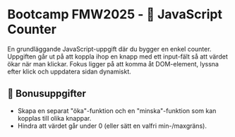 # Bootcamp FMW2025 - 🧮 JavaScript Counter

En grundläggande JavaScript-uppgift där du bygger en enkel counter. Uppgiften går ut på att koppla ihop en knapp med ett input-fält så att värdet ökar när man klickar. Fokus ligger på att komma åt DOM-element, lyssna efter klick och uppdatera sidan dynamiskt.

## 🎁 Bonusuppgifter

- Skapa en separat "öka"-funktion och en "minska"-funktion som kan kopplas till olika knappar.
- Hindra att värdet går under 0 (eller sätt en valfri min-/maxgräns).
